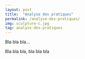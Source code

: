 ```yaml
---
layout: post
title:  "Analyse des pratiques"
permalink: /analyse-des-pratiques/
img: sculpture-c.jpg
tag: analyse-des-pratiques
---
```

Bla bla bla...

Bla bla bla, bla bla bla
